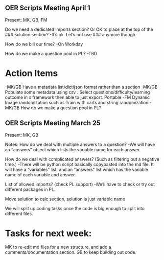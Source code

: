 ## OER Scripts Meeting April 1
Present: MK, GB, FM

Do we need a dedicated imports section? Or OK to place at the top of the ### solution section?
-It’s ok. Let’s not use ### anymore though. 

How do we bill our time?
-On Workday

How do we make a question pool in PL? 
-TBD

# Action Items
-MK/GB Have a metadata list/dict/json format rather than a section
-MK/GB Populate some metadata using csv . Select questions/difficulty/learning outcome in x framework then able to just export. Portable
-FM Dynamic Image randomization such as Train with carts and string randomization 
-MK/GB How do we make a question pool in PL? 

## OER Scripts Meeting March 25
Present: MK, GB

Notes:
How do we deal with multiple answers to a question? 
-We will have an “answers” object which lists the variable name for each answer.

How do we deal with complicated answers? (Such as filtering out a negative time.)
-There will be python script basically copypasted into the md file. It will have a “variables” list, and an “answers” list which has the variable name of each variable and answer.

List of allowed imports? (check PL support)
-We’ll have to check or try out different packages in PL.

Move solution to calc section, solution is just variable name

We will split up coding tasks once the code is big enough to split into different files. 

# Tasks for next week:
MK to re-edit md files for a new structure, and add a comments/documentation section. 
GB to keep building out code.
